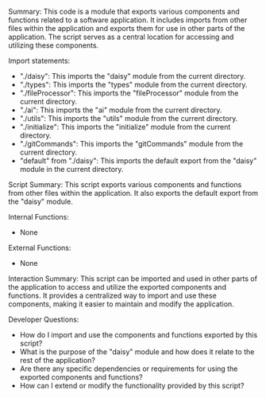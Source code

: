 Summary:
This code is a module that exports various components and functions related to a software application. It includes imports from other files within the application and exports them for use in other parts of the application. The script serves as a central location for accessing and utilizing these components.

Import statements:
- "./daisy": This imports the "daisy" module from the current directory.
- "./types": This imports the "types" module from the current directory.
- "./fileProcessor": This imports the "fileProcessor" module from the current directory.
- "./ai": This imports the "ai" module from the current directory.
- "./utils": This imports the "utils" module from the current directory.
- "./initialize": This imports the "initialize" module from the current directory.
- "./gitCommands": This imports the "gitCommands" module from the current directory.
- "default" from "./daisy": This imports the default export from the "daisy" module in the current directory.

Script Summary:
This script exports various components and functions from other files within the application. It also exports the default export from the "daisy" module.

Internal Functions:
- None

External Functions:
- None

Interaction Summary:
This script can be imported and used in other parts of the application to access and utilize the exported components and functions. It provides a centralized way to import and use these components, making it easier to maintain and modify the application.

Developer Questions:
- How do I import and use the components and functions exported by this script?
- What is the purpose of the "daisy" module and how does it relate to the rest of the application?
- Are there any specific dependencies or requirements for using the exported components and functions?
- How can I extend or modify the functionality provided by this script?